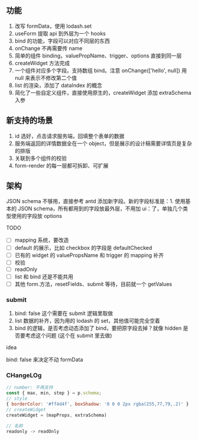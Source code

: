 ## 功能

1. 改写 formData，使用 lodash.set
2. useForm 提取 api 到外层为一个 hooks
3. bind 的功能，字段可以对应不同层的东西
4. onChange 不再需要传 name
5. 简单的组件 binding，valuePropName、trigger、options 直接到同一层
6. createWidget 方法完成
7. 一个组件对应多个字段。支持数组 bind。注意 onChange(['hello', null]) 用 null 来表示不修改第二个值
8. list 的渲染，添加了 dataIndex 的概念
9. 简化了一些自定义组件，直接使用原生的，createWidget 添加 extraSchema 入参

## 新支持的场景

1. id 选好，点击请求服务端，回填整个表单的数据
2. 服务端返回的详情数据全在一个 object，但是展示的设计稿需要详情页是复杂的排版
3. 关联到多个组件的校验
4. form-render 的每一层都可拆卸、可扩展

## 架构

JSON schema 不够用，直接参考 antd 添加新字段。新的字段标准是：1. 使用基本的 JSON schema，所有都用到的字段放最外层，不用加 ui：了，单独几个类型使用的字段放 options

TODO

- [ ] mapping 系统，要改造
- [ ] default 的展示，比如 checkbox 的字段是 defaultChecked
- [ ] 已有的 widget 的 valuePropsName 和 trigger 的 mapping 补齐
- [ ] 校验
- [ ] readOnly
- [ ] list 和 bind 还是不能共用
- [ ] 其他 form.方法，resetFields、submit 等待，目前就一个 getValues

### submit

1. bind: false 这个需要在 submit 逻辑里取做
2. list 数据的补齐，因为用的 lodash 的 set，其他值可能完全空着
3. bind 的逻辑，是否考虑动态添加了 bind，要把原字段去掉？就像 hidden 是否要考虑这个问题 (这个在 submit 里去做)

idea

bind: false 来决定不动 formData

### CHangeLOg

```js
// number: 不再支持
const { max, min, step } = p.schema;
// style
{ borderColor: '#ff4d4f', boxShadow: '0 0 0 2px rgba(255,77,79,.2)' }
// createWidget
createWidget = (mapProps, extraSchema)

// 名称
readonly -> readOnly
```
